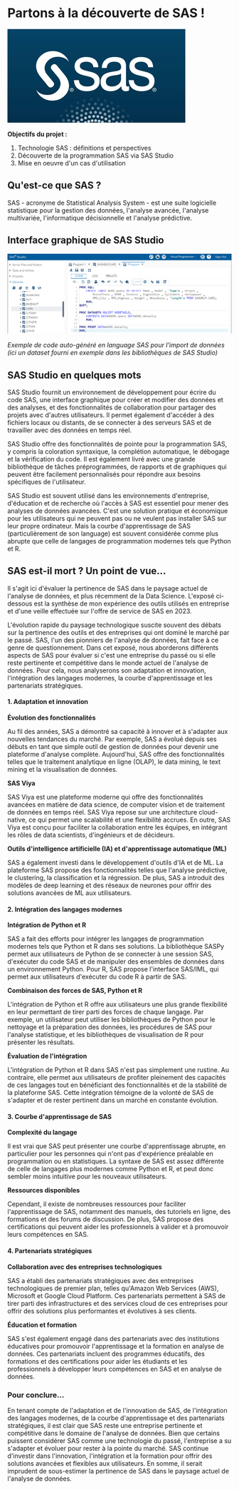 # Partons à la découverte de SAS !

![SAS](include/SAS_logo.png)

**Objectifs du projet :**
 1. Technologie SAS : définitions et perspectives
 2. Découverte de la programmation SAS via SAS Studio
 3. Mise en oeuvre d'un cas d'utilisation

## Qu'est-ce que SAS ?

SAS - acronyme de Statistical Analysis System - est une suite logicielle statistique pour la gestion des données, l'analyse avancée, l'analyse multivariée, l'informatique décisionnelle et l'analyse prédictive.

## Interface graphique de SAS Studio

![SAS](include/SAS_Studio_Data_Import.png)

*Exemple de code auto-généré en language SAS pour l'import de données (ici un dataset fourni en exemple dans les bibliothèques de SAS Studio)*

## SAS Studio en quelques mots

SAS Studio fournit un environnement de développement pour écrire du code SAS, une interface graphique pour créer et modifier des données et des analyses, et des fonctionnalités de collaboration pour partager des projets avec d'autres utilisateurs. Il permet également d'accéder à des fichiers locaux ou distants, de se connecter à des serveurs SAS et de travailler avec des données en temps réel.

SAS Studio offre des fonctionnalités de pointe pour la programmation SAS, y compris la coloration syntaxique, la complétion automatique, le débogage et la vérification du code. Il est également livré avec une grande bibliothèque de tâches préprogrammées, de rapports et de graphiques qui peuvent être facilement personnalisés pour répondre aux besoins spécifiques de l'utilisateur.

SAS Studio est souvent utilisé dans les environnements d'entreprise, d'éducation et de recherche où l'accès à SAS est essentiel pour mener des analyses de données avancées. C'est une solution pratique et économique pour les utilisateurs qui ne peuvent pas ou ne veulent pas installer SAS sur leur propre ordinateur. Mais la courbe d'apprentissage de SAS (particulièrement de son language) est souvent considérée comme plus abrupte que celle de langages de programmation modernes tels que Python et R.

## SAS est-il mort ? Un point de vue...

Il s'agit ici d'évaluer la pertinence de SAS dans le paysage actuel de l'analyse de données, et plus récemment de la Data Science. L'exposé ci-dessous est la synthèse de mon expérience des outils utilisés en entreprise et d'une veille effectuée sur l'offre de service de SAS en 2023.

L'évolution rapide du paysage technologique suscite souvent des débats sur la pertinence des outils et des entreprises qui ont dominé le marché par le passé. SAS, l'un des pionniers de l'analyse de données, fait face à ce genre de questionnement. Dans cet exposé, nous aborderons différents aspects de SAS pour évaluer si c'est une entreprise du passé ou si elle reste pertinente et compétitive dans le monde actuel de l'analyse de données. Pour cela, nous analyserons son adaptation et innovation, l'intégration des langages modernes, la courbe d'apprentissage et les partenariats stratégiques.

#### 1. Adaptation et innovation

**Évolution des fonctionnalités**

Au fil des années, SAS a démontré sa capacité à innover et à s'adapter aux nouvelles tendances du marché. Par exemple, SAS a évolué depuis ses débuts en tant que simple outil de gestion de données pour devenir une plateforme d'analyse complète. Aujourd'hui, SAS offre des fonctionnalités telles que le traitement analytique en ligne (OLAP), le data mining, le text mining et la visualisation de données.

**SAS Viya**

SAS Viya est une plateforme moderne qui offre des fonctionnalités avancées en matière de data science, de computer vision et de traitement de données en temps réel. SAS Viya repose sur une architecture cloud-native, ce qui permet une scalabilité et une flexibilité accrues. En outre, SAS Viya est conçu pour faciliter la collaboration entre les équipes, en intégrant les rôles de data scientists, d'ingénieurs et de décideurs.

**Outils d'intelligence artificielle (IA) et d'apprentissage automatique (ML)**

SAS a également investi dans le développement d'outils d'IA et de ML. La plateforme SAS propose des fonctionnalités telles que l'analyse prédictive, le clustering, la classification et la régression. De plus, SAS a introduit des modèles de deep learning et des réseaux de neurones pour offrir des solutions avancées de ML aux utilisateurs.

#### 2. Intégration des langages modernes

**Intégration de Python et R**

SAS a fait des efforts pour intégrer les langages de programmation modernes tels que Python et R dans ses solutions. La bibliothèque SASPy permet aux utilisateurs de Python de se connecter à une session SAS, d'exécuter du code SAS et de manipuler des ensembles de données dans un environnement Python. Pour R, SAS propose l'interface SAS/IML, qui permet aux utilisateurs d'exécuter du code R à partir de SAS.

**Combinaison des forces de SAS, Python et R**

L'intégration de Python et R offre aux utilisateurs une plus grande flexibilité en leur permettant de tirer parti des forces de chaque langage. Par exemple, un utilisateur peut utiliser les bibliothèques de Python pour le nettoyage et la préparation des données, les procédures de SAS pour l'analyse statistique, et les bibliothèques de visualisation de R pour présenter les résultats.

**Évaluation de l'intégration**

L'intégration de Python et R dans SAS n'est pas simplement une rustine. Au contraire, elle permet aux utilisateurs de profiter pleinement des capacités de ces langages tout en bénéficiant des fonctionnalités et de la stabilité de la plateforme SAS. Cette intégration témoigne de la volonté de SAS de s'adapter et de rester pertinent dans un marché en constante évolution.

#### 3. Courbe d'apprentissage de SAS

**Complexité du langage**

Il est vrai que SAS peut présenter une courbe d'apprentissage abrupte, en particulier pour les personnes qui n'ont pas d'expérience préalable en programmation ou en statistiques. La syntaxe de SAS est assez différente de celle de langages plus modernes comme Python et R, et peut donc sembler moins intuitive pour les nouveaux utilisateurs.

**Ressources disponibles**

Cependant, il existe de nombreuses ressources pour faciliter l'apprentissage de SAS, notamment des manuels, des tutoriels en ligne, des formations et des forums de discussion. De plus, SAS propose des certifications qui peuvent aider les professionnels à valider et à promouvoir leurs compétences en SAS.

#### 4. Partenariats stratégiques

**Collaboration avec des entreprises technologiques**

SAS a établi des partenariats stratégiques avec des entreprises technologiques de premier plan, telles qu'Amazon Web Services (AWS), Microsoft et Google Cloud Platform. Ces partenariats permettent à SAS de tirer parti des infrastructures et des services cloud de ces entreprises pour offrir des solutions plus performantes et évolutives à ses clients.

**Éducation et formation**

SAS s'est également engagé dans des partenariats avec des institutions éducatives pour promouvoir l'apprentissage et la formation en analyse de données. Ces partenariats incluent des programmes éducatifs, des formations et des certifications pour aider les étudiants et les professionnels à développer leurs compétences en SAS et en analyse de données.

 ### Pour conclure...

En tenant compte de l'adaptation et de l'innovation de SAS, de l'intégration des langages modernes, de la courbe d'apprentissage et des partenariats stratégiques, il est clair que SAS reste une entreprise pertinente et compétitive dans le domaine de l'analyse de données. Bien que certains puissent considérer SAS comme une technologie du passé, l'entreprise a su s'adapter et évoluer pour rester à la pointe du marché. SAS continue d'investir dans l'innovation, l'intégration et la formation pour offrir des solutions avancées et flexibles aux utilisateurs. En somme, il serait imprudent de sous-estimer la pertinence de SAS dans le paysage actuel de l'analyse de données.